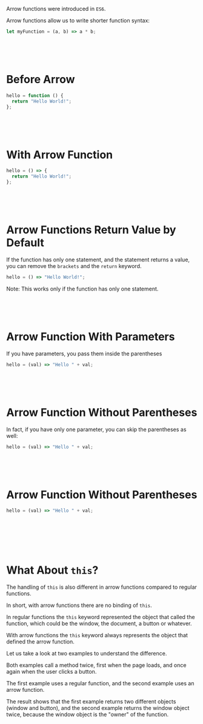 Arrow functions were introduced in `ES6`.

Arrow functions allow us to write shorter function syntax:

```js
let myFunction = (a, b) => a * b;
```

&nbsp;

&nbsp;

# Before Arrow

```js
hello = function () {
  return "Hello World!";
};
```

&nbsp;

&nbsp;

# With Arrow Function

```js
hello = () => {
  return "Hello World!";
};
```

&nbsp;

&nbsp;

# Arrow Functions Return Value by Default

If the function has only one statement, and the statement returns a value, you can remove the `brackets` and the `return` keyword.

```js
hello = () => "Hello World!";
```

Note: This works only if the function has only one statement.

&nbsp;

&nbsp;

# Arrow Function With Parameters

If you have parameters, you pass them inside the parentheses

```js
hello = (val) => "Hello " + val;
```

&nbsp;

&nbsp;

# Arrow Function Without Parentheses

In fact, if you have only one parameter, you can skip the parentheses as well:

```js
hello = (val) => "Hello " + val;
```

&nbsp;

&nbsp;

# Arrow Function Without Parentheses

```js
hello = (val) => "Hello " + val;
```

&nbsp;

&nbsp;

&nbsp;

# What About `this`?

The handling of `this` is also different in arrow functions compared to regular functions.

In short, with arrow functions there are no binding of `this`.

In regular functions the `this` keyword represented the object that called the function, which could be the window, the document, a button or whatever.

With arrow functions the `this` keyword always represents the object that defined the arrow function.

Let us take a look at two examples to understand the difference.

Both examples call a method twice, first when the page loads, and once again when the user clicks a button.

The first example uses a regular function, and the second example uses an arrow function.

The result shows that the first example returns two different objects (window and button), and the second example returns the window object twice, because the window object is the "owner" of the function.

&nbsp;

&nbsp;

&nbsp;
